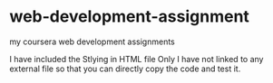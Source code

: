 # web-development-assignment

my coursera web development assignments


I have included the Stlying in HTML file Only I have not linked to any external file so that you can directly copy the code and test it.
